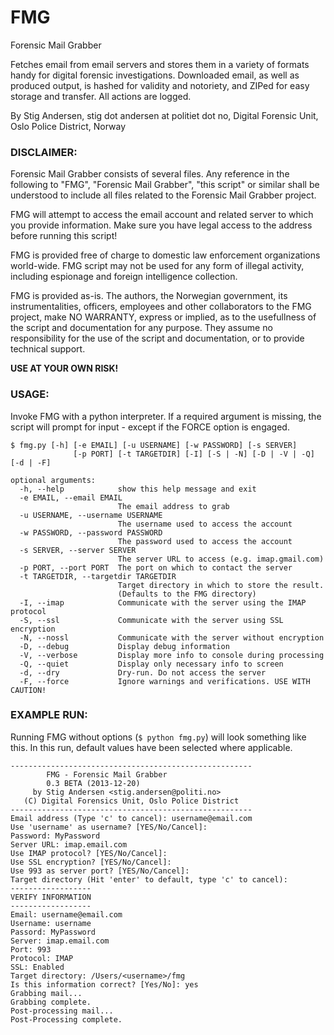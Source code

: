 FMG
===

Forensic Mail Grabber

Fetches email from email servers and stores them in a variety of formats handy for digital forensic investigations.
Downloaded email, as well as produced output, is hashed for validity and notoriety, and ZIPed for easy storage and
transfer. All actions are logged.

By Stig Andersen,
stig dot andersen at politiet dot no,
Digital Forensic Unit,
Oslo Police District,
Norway

### DISCLAIMER:

Forensic Mail Grabber consists of several files. Any reference in the following to "FMG", "Forensic Mail Grabber",
"this script" or similar shall be understood to include all files related to the Forensic Mail Grabber project.

FMG will attempt to access the email account and related server to which you provide information.
Make sure you have legal access to the address before running this script!

FMG is provided free of charge to domestic law enforcement organizations world-wide.
FMG script may not be used for any form of illegal activity, including espionage and foreign intelligence collection.

FMG is provided as-is. The authors, the Norwegian government, its instrumentalities, officers, employees and other
collaborators to the FMG project, make NO WARRANTY, express or implied, as to the usefullness of the script and
documentation for any purpose. They assume no responsibility for the use of the script and documentation, or to
provide technical support.

**USE AT YOUR OWN RISK!**

### USAGE:
Invoke FMG with a python interpreter. If a required argument is missing, the script will prompt for input - except if
the FORCE option is engaged.

```
$ fmg.py [-h] [-e EMAIL] [-u USERNAME] [-w PASSWORD] [-s SERVER]
              [-p PORT] [-t TARGETDIR] [-I] [-S | -N] [-D | -V | -Q] [-d | -F]

optional arguments:
  -h, --help            show this help message and exit
  -e EMAIL, --email EMAIL
                        The email address to grab
  -u USERNAME, --username USERNAME
                        The username used to access the account
  -w PASSWORD, --password PASSWORD
                        The password used to access the account
  -s SERVER, --server SERVER
                        The server URL to access (e.g. imap.gmail.com)
  -p PORT, --port PORT  The port on which to contact the server
  -t TARGETDIR, --targetdir TARGETDIR
                        Target directory in which to store the result.
                        (Defaults to the FMG directory)
  -I, --imap            Communicate with the server using the IMAP protocol
  -S, --ssl             Communicate with the server using SSL encryption
  -N, --nossl           Communicate with the server without encryption
  -D, --debug           Display debug information
  -V, --verbose         Display more info to console during processing
  -Q, --quiet           Display only necessary info to screen
  -d, --dry             Dry-run. Do not access the server
  -F, --force           Ignore warnings and verifications. USE WITH CAUTION!
```

### EXAMPLE RUN:
Running FMG without options (`$ python fmg.py`) will look something like this. In this run, default
values have been selected where applicable.
```
------------------------------------------------------
        FMG - Forensic Mail Grabber
        0.3 BETA (2013-12-20)
     by Stig Andersen <stig.andersen@politi.no>
   (C) Digital Forensics Unit, Oslo Police District
------------------------------------------------------
Email address (Type 'c' to cancel): username@email.com
Use 'username' as username? [YES/No/Cancel]:
Password: MyPassword
Server URL: imap.email.com
Use IMAP protocol? [YES/No/Cancel]:
Use SSL encryption? [YES/No/Cancel]:
Use 993 as server port? [YES/No/Cancel]:
Target directory (Hit 'enter' to default, type 'c' to cancel):
------------------
VERIFY INFORMATION
------------------
Email: username@email.com
Username: username
Passord: MyPassword
Server: imap.email.com
Port: 993
Protocol: IMAP
SSL: Enabled
Target directory: /Users/<username>/fmg
Is this information correct? [Yes/No]: yes
Grabbing mail...
Grabbing complete.
Post-processing mail...
Post-Processing complete.
```
